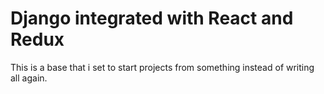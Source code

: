 # Django integrated with React and Redux 

This is a base that i set to start projects from something instead of writing all again.
